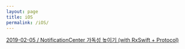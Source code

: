 ```yaml
---
layout: page
title: iOS
permalink: /iOS/
---
```


[2019-02-05 / NotificationCenter 가독성 높이기 (with RxSwift + Protocol)](./2019/02/05/notificationcenter.html)